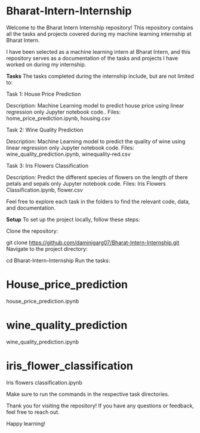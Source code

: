 # Bharat-Intern-Internship
Welcome to the Bharat Intern Internship repository! This repository contains all the tasks and projects covered during my machine learning internship at Bharat Intern.

I have been selected as a machine learning intern at Bharat Intern, and this repository serves as a documentation of the tasks and projects I have worked on during my internship.

**Tasks**
The tasks completed during the internship include, but are not limited to:

Task 1: House Price Prediction

Description: Machine Learning model to predict house price using linear regression only Jupyter notebook code..
Files: home_price_prediction.ipynb, housing.csv

Task 2: Wine Quality Prediction

Description: Machine Learning model to predict the quality of wine using linear regression only Jupyter notebook code.
Files: wine_quality_prediction.ipynb, winequality-red.csv

Task 3: Iris Flowers Classification

Description: Predict the different species of flowers on the length of there petals and sepals only Jupyter notebook code.
Files: Iris Flowers Classification.ipynb, flower.csv

Feel free to explore each task in the folders to find the relevant code, data, and documentation.

**Setup**
To set up the project locally, follow these steps:

Clone the repository:

git clone https://github.com/daminigarg07/Bharat-Intern-Internship.git
Navigate to the project directory:

cd Bharat-Intern-Internship
Run the tasks:

# House_price_prediction
house_price_prediction.ipynb

# wine_quality_prediction
wine_quality_prediction.ipynb

# iris_flower_classification 
Iris flowers classification.ipynb

Make sure to run the commands in the respective task directories.

Thank you for visiting the repository! If you have any questions or feedback, feel free to reach out.

Happy learning!
